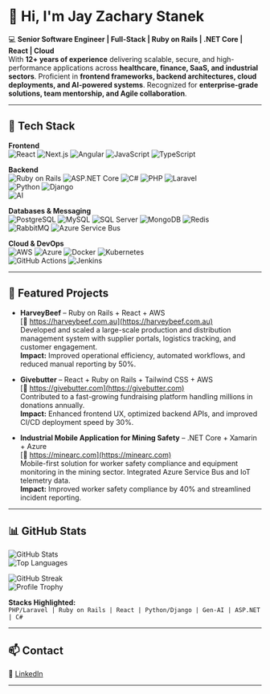 # 👋 Hi, I'm Jay Zachary Stanek  

💻 **Senior Software Engineer | Full-Stack | Ruby on Rails | .NET Core | React | Cloud**  
With **12+ years of experience** delivering scalable, secure, and high-performance applications across **healthcare, finance, SaaS, and industrial sectors**. Proficient in **frontend frameworks, backend architectures, cloud deployments, and AI-powered systems**. Recognized for **enterprise-grade solutions, team mentorship, and Agile collaboration**.  

---

## 🚀 Tech Stack  

**Frontend**  
![React](https://img.shields.io/badge/-React-61DAFB?logo=react&logoColor=black) 
![Next.js](https://img.shields.io/badge/-Next.js-000000?logo=nextdotjs) 
![Angular](https://img.shields.io/badge/-Angular-DD0031?logo=angular&logoColor=white) 
![JavaScript](https://img.shields.io/badge/-JavaScript-F7DF1E?logo=javascript&logoColor=black) 
![TypeScript](https://img.shields.io/badge/-TypeScript-3178C6?logo=typescript&logoColor=white)  

**Backend**  
![Ruby on Rails](https://img.shields.io/badge/-Ruby%20on%20Rails-D30001?logo=rubyonrails&logoColor=white) 
![ASP.NET Core](https://img.shields.io/badge/-ASP.NET%20Core-512BD4?logo=dotnet&logoColor=white) 
![C#](https://img.shields.io/badge/-C%23-239120?logo=c-sharp&logoColor=white) 
![PHP](https://img.shields.io/badge/-PHP-777BB4?logo=php&logoColor=white) 
![Laravel](https://img.shields.io/badge/-Laravel-FF2D20?logo=laravel&logoColor=white)  
![Python](https://img.shields.io/badge/-Python-3776AB?logo=python&logoColor=white) 
![Django](https://img.shields.io/badge/-Django-092E20?logo=django&logoColor=white)  
![AI](https://img.shields.io/badge/-Generative%20AI-412991?logo=openai&logoColor=white)  

**Databases & Messaging**  
![PostgreSQL](https://img.shields.io/badge/-PostgreSQL-336791?logo=postgresql&logoColor=white) 
![MySQL](https://img.shields.io/badge/-MySQL-4479A1?logo=mysql&logoColor=white) 
![SQL Server](https://img.shields.io/badge/-SQL%20Server-CC2927?logo=microsoftsqlserver&logoColor=white) 
![MongoDB](https://img.shields.io/badge/-MongoDB-47A248?logo=mongodb&logoColor=white) 
![Redis](https://img.shields.io/badge/-Redis-DC382D?logo=redis&logoColor=white)  
![RabbitMQ](https://img.shields.io/badge/-RabbitMQ-FF6600?logo=rabbitmq&logoColor=white) 
![Azure Service Bus](https://img.shields.io/badge/-Azure%20Service%20Bus-0078D4?logo=microsoftazure&logoColor=white)  

**Cloud & DevOps**  
![AWS](https://img.shields.io/badge/-AWS-FF9900?logo=amazonaws&logoColor=white) 
![Azure](https://img.shields.io/badge/-Azure-0078D4?logo=microsoftazure&logoColor=white) 
![Docker](https://img.shields.io/badge/-Docker-2496ED?logo=docker&logoColor=white) 
![Kubernetes](https://img.shields.io/badge/-Kubernetes-326CE5?logo=kubernetes&logoColor=white)  
![GitHub Actions](https://img.shields.io/badge/-GitHub%20Actions-2088FF?logo=githubactions&logoColor=white) 
![Jenkins](https://img.shields.io/badge/-Jenkins-D24939?logo=jenkins&logoColor=white) 

---

## 📂 Featured Projects  

- **HarveyBeef** – Ruby on Rails + React + AWS  
  [🔗 https://harveybeef.com.au](https://harveybeef.com.au)  
  Developed and scaled a large-scale production and distribution management system with supplier portals, logistics tracking, and customer engagement.  
  **Impact:** Improved operational efficiency, automated workflows, and reduced manual reporting by 50%.  

- **Givebutter** – React + Ruby on Rails + Tailwind CSS + AWS  
  [🔗 https://givebutter.com](https://givebutter.com)  
  Contributed to a fast-growing fundraising platform handling millions in donations annually.  
  **Impact:** Enhanced frontend UX, optimized backend APIs, and improved CI/CD deployment speed by 30%.  

- **Industrial Mobile Application for Mining Safety** – .NET Core + Xamarin + Azure  
  [🔗 https://minearc.com](https://minearc.com)  
  Mobile-first solution for worker safety compliance and equipment monitoring in the mining sector. Integrated Azure Service Bus and IoT telemetry data.  
  **Impact:** Improved worker safety compliance by 40% and streamlined incident reporting.  

---

## 📊 GitHub Stats  

![GitHub Stats](https://github-readme-stats.vercel.app/api?username=seniordev1116&show_icons=true&theme=tokyonight&count_private=true)  
![Top Languages](https://github-readme-stats.vercel.app/api/top-langs/?username=seniordev1116&layout=compact&theme=tokyonight)  

![GitHub Streak](https://streak-stats.demolab.com?user=seniordev1116&theme=tokyonight&hide_border=false)  
![Profile Trophy](https://github-profile-trophy.vercel.app/?username=seniordev1116&theme=tokyonight&no-frame=true&row=1)  

**Stacks Highlighted:**  
`PHP/Laravel | Ruby on Rails | React | Python/Django | Gen-AI | ASP.NET | C#`  

---

## 📫 Contact  

🔗 [LinkedIn](https://www.linkedin.com/in/jay-stanek-7b2879354/)  

---
